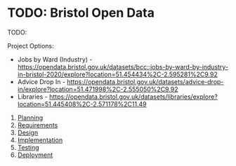 # TODO: Bristol Open Data

TODO: 

Project Options:
- Jobs by Ward (Industry) - https://opendata.bristol.gov.uk/datasets/bcc::jobs-by-ward-by-industry-in-bristol-2020/explore?location=51.454434%2C-2.595281%2C9.92
- Advice Drop In - https://opendata.bristol.gov.uk/datasets/advice-drop-in/explore?location=51.471998%2C-2.555050%2C9.92
- Libraries - https://opendata.bristol.gov.uk/datasets/libraries/explore?location=51.445408%2C-2.571178%2C11.49

1. [Planning](docs/planning.md)
2. [Requirements](docs/requirements.md)
3. [Design](docs/design.md)
4. [Implementation](docs/implementation.md)
5. [Testing](docs/testing.md)
6. [Deployment](docs/deployment.md)
